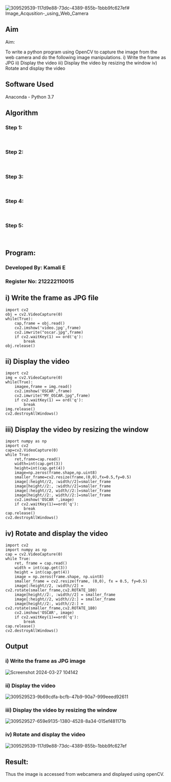 ![309529539-117d9e88-73dc-4389-855b-1bbb9fc627ef](https://github.com/Kamali22004796/Image_Acqusition-_using_Web_Camera/assets/120567837/5bdef90d-b69b-496c-9745-44be2786eb3c)# Image_Acqusition-_using_Web_Camera
## Aim
 
Aim:
 
To write a python program using OpenCV to capture the image from the web camera and do the following image manipulations.
i) Write the frame as JPG 
ii) Display the video 
iii) Display the video by resizing the window
iv) Rotate and display the video

## Software Used
Anaconda - Python 3.7
## Algorithm
### Step 1:
<br>

### Step 2:
<br>

### Step 3:
<br>

### Step 4:
<br>

### Step 5:
<br>

## Program:
### Developed By: Kamali E
### Register No: 212222110015

## i) Write the frame as JPG file
```
import cv2
obj = cv2.VideoCapture(0)
while(True):
    cap,frame = obj.read()
    cv2.imshow('video.jpg',frame)
    cv2.imwrite("oscar.jpg",frame)
    if cv2.waitKey(1) == ord('q'):
        break
obj.release()
```

## ii) Display the video
```
import cv2
img = cv2.VideoCapture(0)
while(True):
    imagee,frame = img.read()
    cv2.imshow('OSCAR',frame)
    cv2.imwrite("MY_OSCAR.jpg",frame)
    if cv2.waitKey(1) == ord('q'):
        break
img.release()
cv2.destroyAllWindows()

```

## iii) Display the video by resizing the window
```
import numpy as np
import cv2
cap=cv2.VideoCapture(0)
while True:
    ret,frame=cap.read()
    width=int(cap.get(3))
    height=int(cap.get(4))
    image=np.zeros(frame.shape,np.uint8)
    smaller_frame=cv2.resize(frame,(0,0),fx=0.5,fy=0.5)
    image[:height//2, :width//2]=smaller_frame
    image[height//2:, :width//2]=smaller_frame
    image[:height//2, width//2:]=smaller_frame
    image[height//2:, width//2:]=smaller_frame
    cv2.imshow('OSCAR ',image)
    if cv2.waitKey(1)==ord('q'):
        break
cap.release()
cv2.destroyAllWindows()
```




## iv) Rotate and display the video
```
import cv2
import numpy as np
cap = cv2.VideoCapture(0)
while True:
    ret, frame = cap.read() 
    width = int(cap.get(3))
    height = int(cap.get(4))
    image = np.zeros(frame.shape, np.uint8) 
    smaller_frame = cv2.resize(frame, (0,0), fx = 0.5, fy=0.5)
    image[:height//2, :width//2] = cv2.rotate(smaller_frame,cv2.ROTATE_180)
    image[height//2:, :width//2] = smaller_frame 
    image[:height//2, width//2:] = smaller_frame
    image[height//2:, width//2:] = cv2.rotate(smaller_frame,cv2.ROTATE_180)
    cv2.imshow('OSCAR', image)
    if cv2.waitKey(1)==ord('q'):
        break
cap.release()
cv2.destroyAllWindows()
```
## Output

### i) Write the frame as JPG image

![Screenshot 2024-03-27 104142](https://github.com/Kamali22004796/Image_Acqusition-_using_Web_Camera/assets/120567837/63b2b8ad-a6f0-4cca-ade4-46ae25164141)

### ii) Display the video
![309529523-9b69cdfa-bcfb-47b9-90a7-999eeed92611](https://github.com/Kamali22004796/Image_Acqusition-_using_Web_Camera/assets/120567837/df972618-d7ee-4173-910e-d58191afe151)



### iii) Display the video by resizing the window

![309529527-659e9135-1380-4528-8a34-015ef481171b](https://github.com/Kamali22004796/Image_Acqusition-_using_Web_Camera/assets/120567837/22e92e13-fc80-4df0-94ee-8ff4b16dbf7b)


### iv) Rotate and display the video

![309529539-117d9e88-73dc-4389-855b-1bbb9fc627ef](https://github.com/Kamali22004796/Image_Acqusition-_using_Web_Camera/assets/120567837/c706c65f-0a27-4670-8a72-d24de2c910ae)



## Result:
Thus the image is accessed from webcamera and displayed using openCV.
